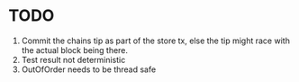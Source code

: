 # TODO

1. Commit the chains tip as part of the store tx, else the tip might race with the
   actual block being there.
2. Test result not deterministic
3. OutOfOrder needs to be thread safe
